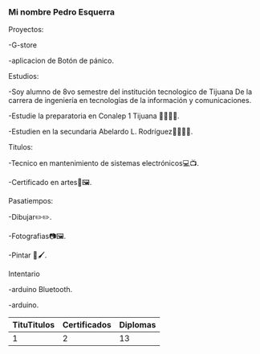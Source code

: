 ### Mi nombre Pedro Esquerra 


Proyectos:

-G-store

-aplicacion de Botón de pánico.


Estudios:

-Soy alumno de 8vo semestre del institución tecnologico de Tijuana 
De la carrera de ingeniería en tecnologías de la información y comunicaciones.

-Estudie la preparatoria en Conalep 1 Tijuana 👨🏽‍🎓📜.

-Estudien en la secundaria Abelardo L. Rodríguez👨🏽‍🎓📜.


Titulos:

-Tecnico en mantenimiento de sistemas electrónicos💻📺.

-Certificado en artes🎨🖼️.


Pasatiempos:

-Dibujar✏️✏️.

-Fotografias📷🖼️.

-Pintar 🎨🖌️.


Intentario

-arduino Bluetooth.

-arduino.



| TituTitulos | Certificados | Diplomas |
|-------------|--------------|----------|
| 1           | 2            | 13       |

